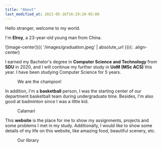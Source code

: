 ```yaml
---
title: "About"
last_modified_at: 2021-05-16T16:19:20-05:00
---
```


Hello stranger, welcome to my world.

I'm **Elroy**, a 23-year-old young man from China.

![image-center]({{ '/images/graduation.jpeg' | absolute_url }}){: .align-center}

I earned my Bachelor's degree in **Computer Science and Technology** from **SDU** in 2020, and I will continue my further study in **UoM (MSc ACS)** this year. I have been studying Computer Science for 5 years.

<figure class="align-center">
  <img src="{{ '/images/basketball_champion.jpeg' | absolute_url }}" alt="">
  <figcaption>We are the champion!</figcaption>
</figure> 

In addition, I'm a **basketball** person, I was the starting center of our department basketball team during undergraduate time. Besides, I'm also good at badminton since I was a little kid.

<figure class="align-center">
  <img src="{{ '/images/Calamari.jpeg' | absolute_url }}" alt="">
  <figcaption>Calamari</figcaption>
</figure> 

This **website** is the place for me to show my assignments, projects and some problems I met in my study. Additionally, I would like to show some details of my life on this website, like amazing food, beautiful scenery, etc.

<figure class="align-center">
  <img src="{{ '/images/library.JPG' | absolute_url }}" alt="">
  <figcaption>Our library</figcaption>
</figure> 




